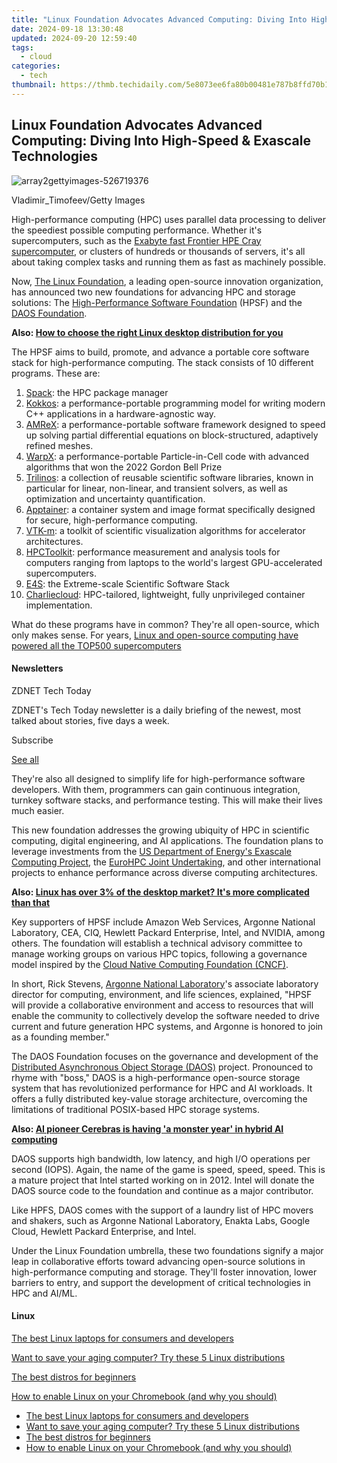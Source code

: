 ```yaml
---
title: "Linux Foundation Advocates Advanced Computing: Diving Into High-Speed & Exascale Technologies"
date: 2024-09-18 13:30:48
updated: 2024-09-20 12:59:40
tags:
  - cloud
categories:
  - tech
thumbnail: https://thmb.techidaily.com/5e8073ee6fa80b00481e787b8ffd70b1f1a083692a90f4785a3be5a978334fdb.jpg
---
```


## Linux Foundation Advocates Advanced Computing: Diving Into High-Speed & Exascale Technologies

![array2gettyimages-526719376](https://www.zdnet.com/a/img/resize/42229f19ea7a157f2d8fc4936b97a5ca08b4bb1c/2023/11/14/1bf2f8b6-465a-4d2d-8491-86f4c90fd725/array2gettyimages-526719376.jpg?auto=webp&width=1280)

Vladimir\_Timofeev/Getty Images

High-performance computing (HPC) uses parallel data processing to deliver the speediest possible computing performance. Whether it's supercomputers, such as the [Exabyte fast Frontier HPE Cray supercomputer](https://www.zdnet.com/article/this-giant-supercomputer-dominates-the-rankings-and-catching-it-will-take-a-lot-of-work/), or clusters of hundreds or thousands of servers, it's all about taking complex tasks and running them as fast as machinely possible.

Now, [The Linux Foundation](https://www.linuxfoundation.org/), a leading open-source innovation organization, has announced two new foundations for advancing HPC and storage solutions: The [High-Performance Software Foundation](https://www.linuxfoundation.org/press/linux-foundation-announces-intent-to-form-high-performance-software-foundation-hpsf) (HPSF) and the [DAOS Foundation](https://foundation.daos.io/). 

**Also: [How to choose the right Linux desktop distribution for you](https://www.zdnet.com/article/how-to-choose-the-right-linux-desktop-distribution-for-you/)**

The HPSF aims to build, promote, and advance a portable core software stack for high-performance computing. The stack consists of 10 different programs. These are:

1. [Spack](https://spack.io/): the HPC package manager
2. [Kokkos](https://github.com/kokkos/kokkos): a performance-portable programming model for writing modern C++ applications in a hardware-agnostic way.
3. [AMReX](https://amrex-codes.github.io/amrex/): a performance-portable software framework designed to speed up solving partial differential equations on block-structured, adaptively refined meshes.
4. [WarpX](https://github.com/ECP-WarpX/WarpX): a performance-portable Particle-in-Cell code with advanced algorithms that won the 2022 Gordon Bell Prize
5. [Trilinos](https://trilinos.github.io/): a collection of reusable scientific software libraries, known in particular for linear, non-linear, and transient solvers, as well as optimization and uncertainty quantification.
6. [Apptainer](https://apptainer.org/): a container system and image format specifically designed for secure, high-performance computing.
7. [VTK-m](https://m.vtk.org/): a toolkit of scientific visualization algorithms for accelerator architectures.
8. [HPCToolkit](http://hpctoolkit.org/): performance measurement and analysis tools for computers ranging from laptops to the world's largest GPU-accelerated supercomputers.
9. [E4S](https://e4s-project.github.io/): the Extreme-scale Scientific Software Stack
10. [Charliecloud](https://hpc.github.io/charliecloud/): HPC-tailored, lightweight, fully unprivileged container implementation.

What do these programs have in common? They're all open-source, which only makes sense. For years, [Linux and open-source computing have powered all the TOP500 supercomputers](https://www.zdnet.com/article/linux-totally-dominates-supercomputers/) 

#### Newsletters

ZDNET Tech Today

ZDNET's Tech Today newsletter is a daily briefing of the newest, most talked about stories, five days a week.

 Subscribe

[See all](https://www.zdnet.com/newsletters/)

They're also all designed to simplify life for high-performance software developers. With them, programmers can gain continuous integration, turnkey software stacks, and performance testing. This will make their lives much easier. 

This new foundation addresses the growing ubiquity of HPC in scientific computing, digital engineering, and AI applications. The foundation plans to leverage investments from the [US Department of Energy's Exascale Computing Project](https://www.exascaleproject.org/), the [EuroHPC Joint Undertaking](https://eurohpc-ju.europa.eu/index%5Fen), and other international projects to enhance performance across diverse computing architectures.

**Also: [Linux has over 3% of the desktop market? It's more complicated than that](https://www.zdnet.com/article/linux-has-over-3-of-the-desktop-market-its-more-complicated-than-that/)**

Key supporters of HPSF include Amazon Web Services, Argonne National Laboratory, CEA, CIQ, Hewlett Packard Enterprise, Intel, and NVIDIA, among others. The foundation will establish a technical advisory committee to manage working groups on various HPC topics, following a governance model inspired by the [Cloud Native Computing Foundation (CNCF)](https://www.cncf.io/).

In short, Rick Stevens, [Argonne National Laboratory](https://www.anl.gov/)'s associate laboratory director for computing, environment, and life sciences, explained, "HPSF will provide a collaborative environment and access to resources that will enable the community to collectively develop the software needed to drive current and future generation HPC systems, and Argonne is honored to join as a founding member."

The DAOS Foundation focuses on the governance and development of the [Distributed Asynchronous Object Storage (DAOS)](https://docs.daos.io/) project. Pronounced to rhyme with "boss," DAOS is a high-performance open-source storage system that has revolutionized performance for HPC and AI workloads. It offers a fully distributed key-value storage architecture, overcoming the limitations of traditional POSIX-based HPC storage systems.

**Also: [AI pioneer Cerebras is having 'a monster year' in hybrid AI computing](https://www.zdnet.com/article/ai-pioneer-cerebras-is-having-a-monster-year-in-hybrid-ai-computing/)**

DAOS supports high bandwidth, low latency, and high I/O operations per second (IOPS). Again, the name of the game is speed, speed, speed. This is a mature project that Intel started working on in 2012\. Intel will donate the DAOS source code to the foundation and continue as a major contributor.

Like HPFS, DAOS comes with the support of a laundry list of HPC movers and shakers, such as Argonne National Laboratory, Enakta Labs, Google Cloud, Hewlett Packard Enterprise, and Intel.

Under the Linux Foundation umbrella, these two foundations signify a major leap in collaborative efforts toward advancing open-source solutions in high-performance computing and storage. They'll foster innovation, lower barriers to entry, and support the development of critical technologies in HPC and AI/ML.

#### Linux

[The best Linux laptops for consumers and developers](https://www.zdnet.com/article/best-linux-laptop/ "The best Linux laptops for consumers and developers")

[Want to save your aging computer? Try these 5 Linux distributions](https://www.zdnet.com/article/want-to-save-your-old-computer-try-these-5-linux-distributions/ "Want to save your aging computer? Try these 5 Linux distributions")

[The best distros for beginners](https://www.zdnet.com/article/best-linux-desktops-for-beginners/ "The best distros for beginners")

[How to enable Linux on your Chromebook (and why you should)](https://www.zdnet.com/article/how-to-enable-linux-on-your-chromebook-and-why-you-should/ "How to enable Linux on your Chromebook (and why you should)")

* [The best Linux laptops for consumers and developers](https://www.zdnet.com/article/best-linux-laptop/ "The best Linux laptops for consumers and developers")
* [Want to save your aging computer? Try these 5 Linux distributions](https://www.zdnet.com/article/want-to-save-your-old-computer-try-these-5-linux-distributions/ "Want to save your aging computer? Try these 5 Linux distributions")
* [The best distros for beginners](https://www.zdnet.com/article/best-linux-desktops-for-beginners/ "The best distros for beginners")
* [How to enable Linux on your Chromebook (and why you should)](https://www.zdnet.com/article/how-to-enable-linux-on-your-chromebook-and-why-you-should/ "How to enable Linux on your Chromebook (and why you should)")

<ins class="adsbygoogle"
     style="display:block"
     data-ad-format="autorelaxed"
     data-ad-client="ca-pub-7571918770474297"
     data-ad-slot="1223367746"></ins>



<ins class="adsbygoogle"
     style="display:block"
     data-ad-client="ca-pub-7571918770474297"
     data-ad-slot="8358498916"
     data-ad-format="auto"
     data-full-width-responsive="true"></ins>
